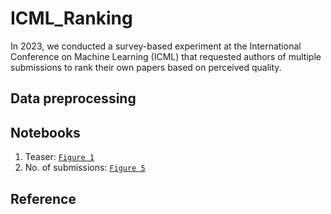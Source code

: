 # ICML_Ranking
In 2023, we conducted a survey-based experiment at the International Conference on Machine Learning (ICML) that requested authors of multiple submissions to rank their own papers based on perceived quality.


## Data preprocessing


## Notebooks
1. Teaser: [`Figure 1`](Notebooks/Random_Proxy.ipynb)
2. No. of submissions: [`Figure 5`]()



## Reference



